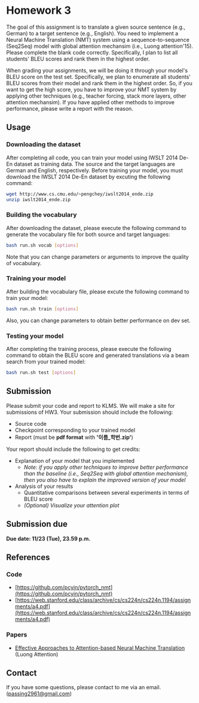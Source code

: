 # Homework 3

The goal of this assignment is to translate a given source sentence (e.g., German) to a target sentence (e.g., English). You need to implement a Neural Machine Translation (NMT) system using a sequence-to-sequence (Seq2Seq) model with global attention mechansim (i.e., Luong attention'15). Please complete the blank code correctly. 
Specifically, I plan to list all students' BLEU scores and rank them in the highest order.

When grading your assignments, we will be doing it through your model's BLEU score on the test set. Specifically, we plan to enumerate all students' BLEU scores from their model and rank them in the highest order. So, if you want to get the high score, you have to improve your NMT system by applying other techniques (e.g., teacher forcing, stack more layers, other attention mechansim). If you have applied other methods to improve performance, please write a report with the reason. 

## Usage
### Downloading the dataset
After completing all code, you can train your model using IWSLT 2014 De-En dataset as training data. The source and the target languages are German and English, respectively. Before training your model, you must download the IWSLT 2014 De-En dataset by excuting the following command:

```bash
wget http://www.cs.cmu.edu/~pengchey/iwslt2014_ende.zip
unzip iwslt2014_ende.zip
```

### Building the vocabulary
After downloading the dataset, please execute the following command to generate the vocabulary file for both source and target languages:
```bash
bash run.sh vocab [options]
```
Note that you can change parameters or arguments to improve the quality of vocabulary.

### Training your model
After building the vocabulary file, please excute the following command to train your model:
```bash
bash run.sh train [options]
```
Also, you can change parameters to obtain better performance on dev set.

### Testing your model
After completing the training process, please execute the following command to obtain the BLEU score and generated translations via a beam search from your trained model:
```bash
bash run.sh test [options]
```

## Submission

Please submit your code and report to KLMS. We will make a site for submissions of HW3. Your submission should include the following:

- Source code
- Checkpoint corresponding to your trained model
- Report (must be **pdf format** with **'이름_학번.zip'**)

Your report should include the following to get credits:

- Explanation of your model that you implemented
    - *Note: if you apply other techniques to improve better performance than the baseline (i.e., Seq2Seq with global attention mechanism), then you also have to explain the improved version of your model*
- Analysis of your results
    - Quantitative comparisons between several experiments in terms of BLEU score
    - *(Optional) Visualize your attention plot*

## Submission due

**Due date: 11/23 (Tue), 23.59 p.m.**

## References

### Code
- [https://github.com/pcyin/pytorch_nmt](https://github.com/pcyin/pytorch_nmt)
- [https://web.stanford.edu/class/archive/cs/cs224n/cs224n.1194/assignments/a4.pdf](https://web.stanford.edu/class/archive/cs/cs224n/cs224n.1194/assignments/a4.pdf)
### Papers
- [Effective Approaches to Attention-based Neural Machine Translation](https://arxiv.org/abs/1508.04025) (Luong Attention)

## Contact

If you have some questions, please contact to me via an email. (passing2961@gmail.com)




